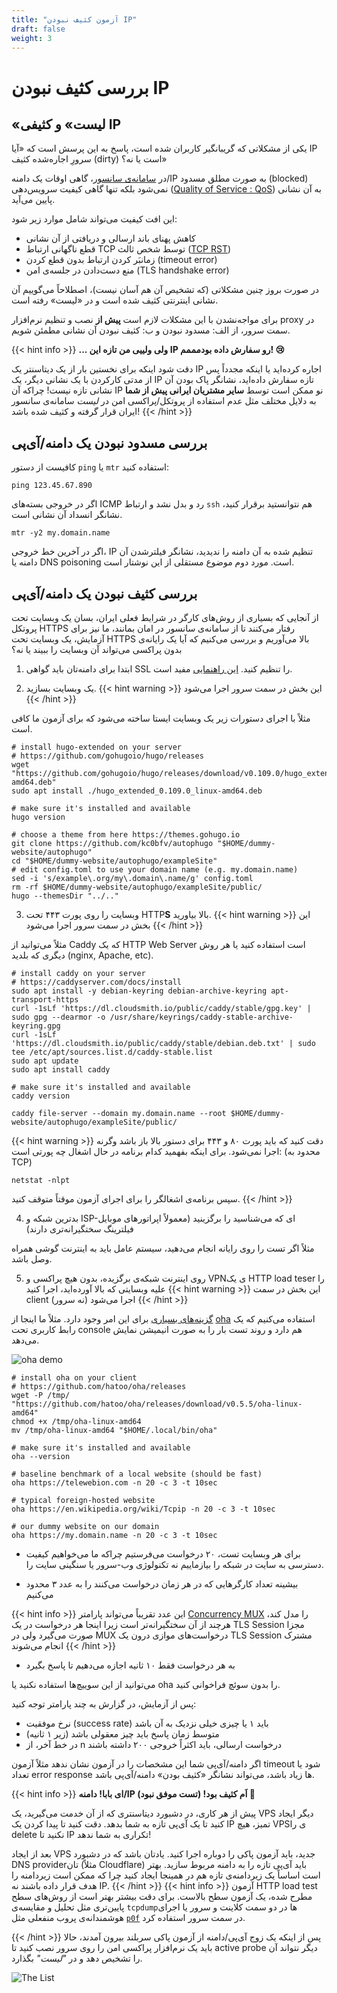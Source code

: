 ```yaml
---
title: "آزمون کثیف نبودن IP"
draft: false
weight: 3
---
```


# بررسی کثیف نبودن IP
## «لیست» و کثیفی IP
یکی از مشکلاتی که گریبانگیر کاربران شده است، پاسخ به این پرسش است که «آیا IP سرورِ اجاره‌شده کثیف (dirty) است یا نه؟»

در [سامانه‌ی سانسور](https://en.wikipedia.org/wiki/Great_Firewall#Active_filtering)، گاهی اوقات یک دامنه/IP به صورت مطلق مسدود (blocked) نمی‌شود بلکه تنها گاهی کیفیت سرویس‌دهی ([Quality of Service : QoS](https://en.wikipedia.org/wiki/Quality_of_service)) به آن نشانی پایین می‌آید.

این افت کیفیت می‌تواند شامل موارد زیر شود:
- کاهش پهنای باند ارسالی و دریافتی از آن نشانی
- قطع ناگهانی ارتباط TCP توسط شخص ثالث ([TCP RST](https://en.wikipedia.org/wiki/TCP_reset_attack))
- زمانبَر کردن ارتباط بدون قطع کردن (timeout error)
- منع دست‌دادن در جلسه‌ی امن (TLS handshake error)

در صورت بروز چنین مشکلاتی (که تشخیص آن هم آسان نیست)، اصطلاحاً می‌گوییم آن نشانی اینترنتی کثیف شده است و در «لیست» رفته است.


برای مواجه‌نشدن با این مشکلات لازم است **پیش از** نصب و تنظیم نرم‌افزار proxy در سمت سرور، از الف: مسدود نبودن و ب: کثیف نبودن آن نشانی مطمئن شویم.

{{< hint info >}}
**... ولی ولییی من تازه این IP رو سفارش داده‌ بودمممم! 😢**

دقت شود اینکه برای نخستین بار از یک دیتاسنتر یک IP اجاره کرده‌اید یا اینکه مجدداً پس از مدتی کارکردن با یک نشانی دیگر، یک IP تازه سفارش داده‌اید، نشانگر پاک بودن آن نشانی تازه نیست! چراکه آن IP نو ممکن است توسط **سایر مشتریان ایرانی پیش از شما** به دلایل مختلف مثل عدم استفاده از پروتکل/پراکسی امن در *لیست* سامانه‌ی سانسور ایران قرار گرفته و کثیف شده باشد!
{{< /hint >}}

## بررسی مسدود‌ نبودن یک دامنه/آی‌پی

کافیست از دستور `ping` یا `mtr` استفاده کنید:

<pre dir="ltr"><code>ping 123.45.67.890
</code></pre>
اگر در خروجی بسته‌های ICMP رد و بدل نشد و ارتباط `ssh` هم نتوانستید برقرار کنید، نشانگر انسداد آن نشانی است.

<pre dir="ltr"><code>mtr -y2 my.domain.name
</code></pre>

اگر در آخرین خط خروجی، IP تنظیم شده به آن دامنه را ندیدید، نشانگر فیلترشدن آن دامنه یا DNS poisoning است. مورد دوم موضوع مستقلی از این نوشتار است.

## بررسی کثیف‌ نبودن یک دامنه/آی‌پی

از آنجایی که بسیاری از روش‌های کارگر در شرایط فعلی ایران، بسان یک وبسایت تحت پروتکل HTTPS رفتار می‌کنند تا از سامانه‌ی سانسور در امان بمانند، ما نیز برای آزمایش، یک وبسایت تحت HTTPS بالا می‌آوریم و بررسی می‌کنیم که آیا یک رایانه‌ی بدون پراکسی می‌تواند آن وبسایت را ببیند یا نه؟

1. ابتدا برای دامنه‌تان باید گواهی SSL را تنظیم کنید. [این راهنمایی](https://github.com/iranxray/hope/blob/main/create-tsl-certificate.md#%D8%B3%D8%A7%D8%AE%D8%AA-tls-certificate) مفید است.

2. یک وبسایت بسازید.
{{< hint warning >}}
این بخش در سمت سرور اجرا می‌شود
{{< /hint >}}

مثلاً با اجرای دستورات زیر یک وبسایت ایستا ساخته می‌شود که برای آزمون ما کافی است.

<pre dir="ltr"><code># install hugo-extended on your server
# https://github.com/gohugoio/hugo/releases
wget "https://github.com/gohugoio/hugo/releases/download/v0.109.0/hugo_extended_0.109.0_linux-amd64.deb"
sudo apt install ./hugo_extended_0.109.0_linux-amd64.deb

# make sure it's installed and available
hugo version

# choose a theme from here https://themes.gohugo.io
git clone https://github.com/kc0bfv/autophugo "$HOME/dummy-website/autophugo"
cd "$HOME/dummy-website/autophugo/exampleSite"
# edit config.toml to use your domain name (e.g. my.domain.name)
sed -i 's/example\.org/my\.domain\.name/g' config.toml
rm -rf $HOME/dummy-website/autophugo/exampleSite/public/
hugo --themesDir "../.."
</code></pre>

3. وبسایت را روی پورت ۴۴۳ تحت HTTP**S** بالا بیاورید.
{{< hint warning >}}
این بخش در سمت سرور اجرا می‌شود
{{< /hint >}}

مثلاً می‌توانید از Caddy که یک HTTP Web Server است استفاده کنید یا هر روش دیگری که بلدید (nginx, Apache, etc).
<pre dir="ltr"><code># install caddy on your server
# https://caddyserver.com/docs/install
sudo apt install -y debian-keyring debian-archive-keyring apt-transport-https
curl -1sLf 'https://dl.cloudsmith.io/public/caddy/stable/gpg.key' | sudo gpg --dearmor -o /usr/share/keyrings/caddy-stable-archive-keyring.gpg
curl -1sLf 'https://dl.cloudsmith.io/public/caddy/stable/debian.deb.txt' | sudo tee /etc/apt/sources.list.d/caddy-stable.list
sudo apt update
sudo apt install caddy

# make sure it's installed and available
caddy version

caddy file-server --domain my.domain.name --root $HOME/dummy-website/autophugo/exampleSite/public/
</code></pre>

{{< hint warning >}}
دقت کنید که باید پورت ۸۰ و ۴۴۳ برای دستور بالا باز باشد وگرنه اجرا نمی‌شود.
 برای اینکه بفهمید کدام برنامه در حال اشغال چه پورتی است:
(محدود به TCP)

<pre dir="ltr"><code>netstat -nlpt
</code></pre>
سپس برنامه‌ی اشغالگر را برای اجرای آزمون موقتاً متوقف کنید.
{{< /hint >}}


4. بدترین شبکه‌ و ISP-ای که می‌شناسید را برگزینید (معمولاً اپراتورهای موبایل فیلترینگ سختگیرانه‌تری دارند)

مثلاً اگر تست را روی رایانه انجام می‌دهید، سیستم عامل باید به اینترنت گوشی همراه وصل باشد.

5. روی اینترنت شبکه‌ی برگزیده، بدون هیچ پراکسی و VPNی یک HTTP load teser را علیه وبسایتی که بالا آورده‌اید، اجرا کنید
{{< hint warning >}}
این بخش در سمت client (نه سرور) اجرا ‌می‌شود
{{< /hint >}}

[گزینه‌های بسیاری](https://github.com/denji/awesome-http-benchmark#https-benchmark-tools) برای این امر وجود دارد.
مثلاً ما اینجا از [oha](https://github.com/hatoo/oha) استفاده می‌کنیم که یک رابط کاربری تحت console هم دارد و روند تست بار را به صورت انیمیشن نمایش می‌دهد.

![oha demo](/iran-internet/docs/guides/oha-demo.gif)

<pre dir="ltr"><code># install oha on your client
# https://github.com/hatoo/oha/releases
wget -P /tmp/ "https://github.com/hatoo/oha/releases/download/v0.5.5/oha-linux-amd64"
chmod +x /tmp/oha-linux-amd64
mv /tmp/oha-linux-amd64 "$HOME/.local/bin/oha"

# make sure it's installed and available
oha --version

# baseline benchmark of a local website (should be fast)
oha https://telewebion.com -n 20 -c 3 -t 10sec

# typical foreign-hosted website
oha https://en.wikipedia.org/wiki/Tcpip -n 20 -c 3 -t 10sec

# our dummy website on our domain
oha https://my.domain.name -n 20 -c 3 -t 10sec
</code></pre>

- برای هر وبسایت تست، ۲۰ درخواست می‌فرستیم چراکه ما می‌خواهیم کیفیت دسترسی به سایت در شبکه را بیازماییم نه تکنولوژی وب-سرور یا سنگینی سایت را.

- بیشینه تعداد  کارگرهایی که در هر زمان درخواست می‌کنند را به عدد ۳ محدود می‌کنیم 

{{< hint info >}}
این عدد تقریباً می‌تواند پارامتر [Concurrency MUX](https://azadzadeh.github.io/trojan-go/en/advance/mux/) را مدل کند، هرچند از آن سختگیرانه‌تر است زیرا اینجا هر درخواست در یک TLS Session مجزا صورت می‌گیرد ولی در MUX درخواست‌های موازی درون یک TLS Session مشترک انجام می‌شوند
{{< /hint >}}

- به هر درخواست فقط ۱۰ ثانیه اجازه می‌دهیم تا پاسخ بگیرد

می‌توانید از این سوییچ‌ها استفاده نکنید یا oha را بدون سوئچ فراخوانی کنید.

پس از آزمایش، در گزارش به چند پارامتر توجه کنید:
- نرخ موفقیت (success rate) باید ۱ یا چیزی خیلی نزدیک به آن باشد
- متوسط زمان پاسخ باید چیز معقولی باشد (زیر ۱ ثانیه)
- در خط آخر، از n درخواست ارسالی، باید اکثراً خروجی ۲۰۰ داشته باشند

اگر دامنه/آی‌پی شما این مشخصات را در آزمون نشان ندهد مثلاً آزمون timeout شود یا تعداد error response ها زیاد باشد، می‌تواند نشانگر «کثیف بودن» دامنه/آی‌پی باشد.


{{< hint info >}}
**ای بابا! دامنه/IP اَم کثیف بود! (تست موفق نبود) 🥴**

پیش از هر کاری، در دشبورد دیتاسنتری که از آن خدمت می‌گیرید، یک VPS دیگر ایجاد کنید تا یک آی‌پی تازه به شما بدهد. دقت کنید تا پیدا کردن یک IP تمیز، هیچ VPSی را delete نکنید تا IP تکراری به شما ندهد!

بعد از ایجاد VPS جدید، باید آزمون پاکی را دوباره اجرا کنید. 
یادتان باشد که در دشبورد DNS providerتان (مثلاً Cloudflare) باید آی‌پی تازه را به دامنه مربوط سازید.
بهتر است اساساً یک زیردامنه‌ی تازه هم در همینجا ایجاد کنید چرا که ممکن است زیردامنه را هدف قرار داده‌ باشند نه IP.
{{< /hint >}}
{{< hint info >}}
آزمون HTTP load test مطرح شده، یک آزمون سطح بالاست. برای دقت بیشتر بهتر است از روش‌های سطح‌ پایین‌تری مثل تحلیل و مقایسه‌ی `tcpdump`ها در دو سمت کلاینت و سرور یا اجرای هوشمندانه‌ی پروب منفعلی مثل [`p0f`](https://lcamtuf.coredump.cx/p0f3/) در سمت سرور استفاده کرد.

{{< /hint >}}
پس از اینکه یک زوج آی‌پی/دامنه از آزمون پاکی سربلند بیرون آمدند، حالا باید یک نرم‌افزار پراکسی امن را روی سرور نصب کنید تا active probe دیگر نتواند آن را تشخیص دهد و در *"لیست"* بگذارد.

![The List](/iran-internet/docs/guides/the-list.jpeg)
